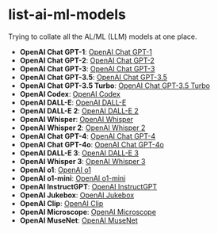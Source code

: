 # list-ai-ml-models
Trying to collate all the AL/ML (LLM) models at one place.

- **OpenAI Chat GPT-1**: [OpenAI Chat GPT-1](https://code2care.org/ai-models-list/openai-chat-gpt-1)
- **OpenAI Chat GPT-2**: [OpenAI Chat GPT-2](https://code2care.org/ai-models-list/openai-chat-gpt-2)
- **OpenAI Chat GPT-3**: [OpenAI Chat GPT-3](https://code2care.org/ai-models-list/openai-chat-gpt-3)
- **OpenAI Chat GPT-3.5**: [OpenAI Chat GPT-3.5](https://code2care.org/ai-models-list/openai-chat-gpt-3.5)
- **OpenAI Chat GPT-3.5 Turbo**: [OpenAI Chat GPT-3.5 Turbo](https://code2care.org/ai-models-list/openai-chat-gpt-3.5-turbo)
- **OpenAI Codex**: [OpenAI Codex](https://code2care.org/ai-models-list/openai-codex)
- **OpenAI DALL-E**: [OpenAI DALL-E](https://code2care.org/ai-models-list/openai-dall-e)
- **OpenAI DALL-E 2**: [OpenAI DALL-E 2](https://code2care.org/ai-models-list/openai-dall-e-2)
- **OpenAI Whisper**: [OpenAI Whisper](https://code2care.org/ai-models-list/openai-whisper)
- **OpenAI Whisper 2**: [OpenAI Whisper 2](https://code2care.org/ai-models-list/openai-whisper-2)
- **OpenAI Chat GPT-4**: [OpenAI Chat GPT-4](https://code2care.org/ai-models-list/openai-chat-gpt-4)
- **OpenAI Chat GPT-4o**: [OpenAI Chat GPT-4o](https://code2care.org/ai-models-list/openai-chat-gpt-4o)
- **OpenAI DALL-E 3**: [OpenAI DALL-E 3](https://code2care.org/ai-models-list/openai-dall-e-3)
- **OpenAI Whisper 3**: [OpenAI Whisper 3](https://code2care.org/ai-models-list/openai-whisper-3)
- **OpenAI o1**: [OpenAI o1](https://code2care.org/ai-models-list/openai-o1)
- **OpenAI o1-mini**: [OpenAI o1-mini](https://code2care.org/ai-models-list/openai-o1-mini)
- **OpenAI InstructGPT**: [OpenAI InstructGPT](https://code2care.org/ai-models-list/openai-instructgpt)
- **OpenAI Jukebox**: [OpenAI Jukebox](https://code2care.org/ai-models-list/openai-jukebox)
- **OpenAI Clip**: [OpenAI Clip](https://code2care.org/ai-models-list/openai-clip)
- **OpenAI Microscope**: [OpenAI Microscope](https://code2care.org/ai-models-list/openai-microscope)
- **OpenAI MuseNet**: [OpenAI MuseNet](https://code2care.org/ai-models-list/openai-musenet)
